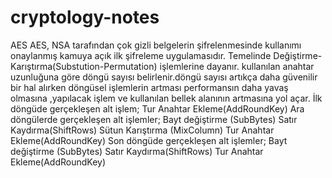 # cryptology-notes

AES
AES, NSA tarafından çok gizli belgelerin şifrelenmesinde kullanımı onaylanmış kamuya açık ilk şifreleme uygulamasıdır.
Temelinde Değiştirme-Karıştırma(Substution-Permutation) işlemlerine dayanır.
kullanılan anahtar uzunluğuna göre döngü sayısı belirlenir.döngü sayısı artıkça daha güvenilir bir hal alırken döngüsel işlemlerin artması performansın daha yavaş olmasına ,yapılacak işlem ve kullanılan bellek alanının artmasına yol açar.
İlk döngüde gerçekleşen alt işlem;
 Tur Anahtar Ekleme(AddRoundKey)
Ara döngülerde gerçekleşen alt işlemler;
 Bayt değiştirme (SubBytes)
 Satır Kaydırma(ShiftRows)
 Sütun Karıştırma (MixColumn)
 Tur Anahtar Ekleme(AddRoundKey)
Son döngüde gerçekleşen alt işlemler;
 Bayt değiştirme (SubBytes)
 Satır Kaydırma(ShiftRows)
 Tur Anahtar Ekleme(AddRoundKey)
